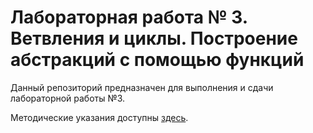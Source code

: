 # Лабораторная работа № 3. Ветвления и циклы. Построение абстракций с помощью функций

Данный репозиторий предназначен для выполнения и сдачи лабораторной работы №3.

Методические указания доступны [здесь](https://github.com/suai-cs-course/manual/blob/master/index.rst#o-3).
